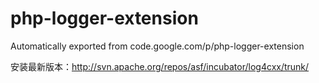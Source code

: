 # php-logger-extension
Automatically exported from code.google.com/p/php-logger-extension

安装最新版本：http://svn.apache.org/repos/asf/incubator/log4cxx/trunk/
